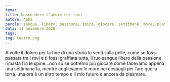 ```yaml
---
tema:
title: Nascondere l'amore nei rovi
autore: Abha
parole: sangue, libero, passione, spine, giocare, settimana, more, plasmare
data: 11 novembre 2020
tags: 
img: teatro.png
---
```

A volte il dolore per la fine di una storia lo senti sulla pelle, come se fossi passata tra i rovi e ti fossi graffiata tutta, il tuo sangue libero dalla passione rimasta fra le spine…non so se potremo più giocare come facevamo appena una settimana fa, mentre coglievamo le more nei cespugli per fare quella torta…ma ora è un altro tempo e il mio futuro è ancora da plasmare.
